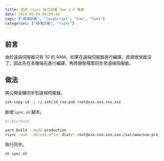 ```yaml
---
title: 使用 rsync 指令部署 Vue 2.5 專案
date: 2019-05-09 00:59:48
tags: ["環境部署", "JavaScript", "Vue", "Vuex"]
categories: ["環境部署", "rsync"]
---
```


## 前言

由於遠端伺服器只有 1G 的 RAM，如果在遠端伺服器進行編譯，資源很快就沒了，因此先在本機端先進行編譯，再將靜態檔案同步至遠端伺服器。

## 做法

將公開金鑰同步到遠端伺服器。

```bash
ssh-copy-id -i ~/.ssh/id_rsa.pub root@xxx.xxx.xxx.xxx
```

新增 `sync.sh` 腳本。

```bash
#!/bin/bash

yarn build --mode production
rsync -avR --delete-after dist/* root@xxx.xxx.xxx.xxx:/var/www/vue-project
```

執行同步。

```bash
sh sync.sh
```
